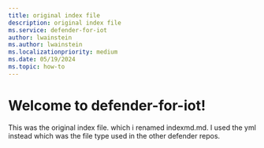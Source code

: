 ```yaml
---
title: original index file
description: original index file
ms.service: defender-for-iot
author: lwainstein
ms.author: lwainstein
ms.localizationpriority: medium
ms.date: 05/19/2024
ms.topic: how-to
---
```


# Welcome to defender-for-iot!

This was the original index file. which i renamed indexmd.md. I used the yml instead which was the file type used in the other defender repos.
